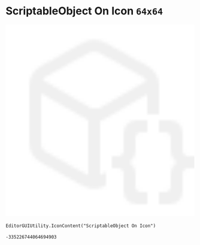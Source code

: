 # ScriptableObject On Icon `64x64`
<img src="/img/ScriptableObject%20On%20Icon.png" width=512 height=512>

``` CSharp
EditorGUIUtility.IconContent("ScriptableObject On Icon")
```
```
-335226744064694903
```
